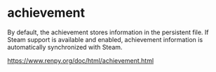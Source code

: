 # achievement
By default, the achievement stores information in the persistent file. If Steam support is available and enabled, achievement information is automatically synchronized with Steam.

https://www.renpy.org/doc/html/achievement.html